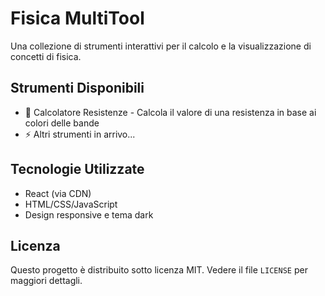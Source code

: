 # Fisica MultiTool

Una collezione di strumenti interattivi per il calcolo e la visualizzazione di concetti di fisica.

## Strumenti Disponibili

- 🔸 Calcolatore Resistenze - Calcola il valore di una resistenza in base ai colori delle bande
- ⚡ Altri strumenti in arrivo...

## Tecnologie Utilizzate

- React (via CDN)
- HTML/CSS/JavaScript
- Design responsive e tema dark

## Licenza

Questo progetto è distribuito sotto licenza MIT. Vedere il file `LICENSE` per maggiori dettagli.